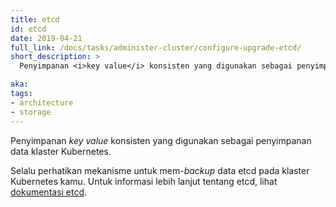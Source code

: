```yaml
---
title: etcd
id: etcd
date: 2019-04-21
full_link: /docs/tasks/administer-cluster/configure-upgrade-etcd/
short_description: >
  Penyimpanan <i>key value</i> konsisten yang digunakan sebagai penyimpanan data klaster Kubernetes.

aka:
tags:
- architecture
- storage
---
```

 Penyimpanan <i>key value</i> konsisten yang digunakan sebagai penyimpanan data klaster Kubernetes.

<!--more-->

Selalu perhatikan mekanisme untuk mem-<i>backup</i> data etcd pada klaster Kubernetes kamu. Untuk informasi lebih lanjut tentang etcd, lihat [dokumentasi etcd](https://github.com/coreos/etcd/blob/master/Documentation/docs.md).
